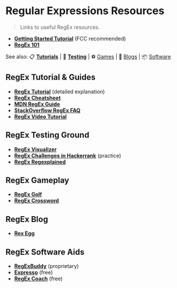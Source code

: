 # Regular Expressions Resources

> Links to useful RegEx resources.

- [**Getting Started Tutorial**](http://regexone.com) (FCC recommended)
- [**RegEx 101**](https://regex101.com)

See also: :clipboard: [**Tutorials**](JS-Regex-Resources#regex-tutorial--guides) | :syringe: [**Testing**](JS-Regex-Resources#regex-testing-ground) | :soccer: [Games](JS-Regex-Resources#regex-gameplay) | :newspaper: [Blogs](JS-Regex-Resources#regex-blog) | :package: [Software](JS-Regex-Resources#regex-software-aids)

## RegEx Tutorial & Guides

- [**RegEx Tutorial**](http://www.regular-expressions.info/tutorial.html) (detailed explanation)
- [**RegEx Cheatsheet**](http://www.cheatography.com/davechild/cheat-sheets/regular-expressions)
- [**MDN RegEx Guide**](https://developer.mozilla.org/en-US/docs/Web/JavaScript/Guide/Regular_Expressions)
- [**StackOverflow RegEx FAQ**](http://stackoverflow.com/a/22944075/1262108)
- [**RegEx Video Tutorial**](https://www.youtube.com/watch?v=EkluES9Rvak)

## RegEx Testing Ground

- [**RegEx Visualizer**](https://www.debuggex.com/?flavor=javascript)
- [**RegEx Challenges in Hackerrank**](https://www.hackerrank.com/domains/algorithms/regex) (practice)
- [**RegEx Regexplained**](https://leaverou.github.io/regexplained/)

## RegEx Gameplay

- [**RegEx Golf**](http://regex.alf.nu)
- [**RegEx Crossword**](http://regexcrossword.com)

## RegEx Blog

- [**Rex Egg**](http://www.rexegg.com)

## RegEx Software Aids

- [**RegExBuddy**](http://www.regexbuddy.com) (proprietary)
- [**Expresso**](http://www.ultrapico.com/expresso.htm) (free)
- [**RegEx Coach**](http://www.weitz.de/regex-coach/) (free)
